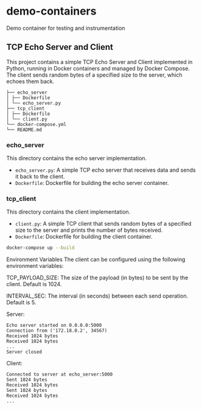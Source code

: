 # demo-containers
 Demo container for testing and instrumentation


## TCP Echo Server and Client

This project contains a simple TCP Echo Server and Client implemented in Python, running in Docker containers and managed by Docker Compose. The client sends random bytes of a specified size to the server, which echoes them back.

```
├── echo_server
│ ├── Dockerfile
│ └── echo_server.py
├── tcp_client
│ ├── Dockerfile
│ └── client.py
└── docker-compose.yml
└── README.md
```

### echo_server

This directory contains the echo server implementation.

- `echo_server.py`: A simple TCP echo server that receives data and sends it back to the client.
- `Dockerfile`: Dockerfile for building the echo server container.

### tcp_client

This directory contains the client implementation.

- `client.py`: A simple TCP client that sends random bytes of a specified size to the server and prints the number of bytes received.
- `Dockerfile`: Dockerfile for building the client container.


```bash
docker-compose up --build
```

Environment Variables
The client can be configured using the following environment variables:

TCP_PAYLOAD_SIZE: The size of the payload (in bytes) to be sent by the client. Default is 1024.

INTERVAL_SEC: The interval (in seconds) between each send operation. Default is 5.

Server:
```log
Echo server started on 0.0.0.0:5000
Connection from ('172.18.0.2', 34567)
Received 1024 bytes
Received 1024 bytes
...
Server closed
```


Client:
```
Connected to server at echo_server:5000
Sent 1024 bytes
Received 1024 bytes
Sent 1024 bytes
Received 1024 bytes
...
```

